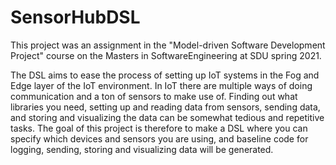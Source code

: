 # SensorHubDSL
This project was an assignment in the "Model-driven Software Development Project" course on the Masters in SoftwareEngineering at SDU spring 2021.

The DSL aims to ease the process of setting up IoT systems in the Fog and Edge layer of the IoT environment. In IoT there are multiple ways of doing communication and a ton of sensors to make use of. Finding out what libraries you need, setting up and reading data from sensors, sending data, and storing and visualizing the data can be somewhat tedious and repetitive tasks. The goal of this project is therefore to make a DSL where you can specify which devices and sensors you are using, and baseline code for logging, sending, storing and visualizing data will be generated.
